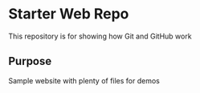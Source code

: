# Starter Web Repo

This repository is for showing how Git and GitHub work

## Purpose 

Sample website with plenty of files for demos 